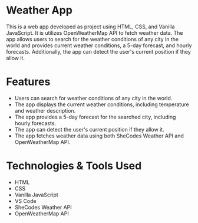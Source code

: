# Weather App
This is a web app developed as  project  using HTML, CSS, and Vanilla JavaScript. It is  utilizes OpenWeatherMap API to fetch weather data. The app allows users to search for the weather conditions of any city in the world and provides current weather conditions, a 5-day forecast, and hourly forecasts. Additionally, the app can detect the user's current position if they allow it.

# Features
- Users can search for weather conditions of any city in the world.
- The app displays the current weather conditions, including temperature and weather description.
- The app provides a 5-day forecast for the searched city, including hourly forecasts.
- The app can detect the user's current position if they allow it.
- The app fetches weather data using both SheCodes Weather API and OpenWeatherMap API.

# Technologies & Tools Used
- HTML
- CSS
- Vanilla JavaScript
- VS Code
- SheCodes Weather API
- OpenWeatherMap API


